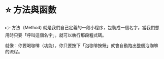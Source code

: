 # ⭐ 方法與函數
👉 方法（Method) 就是我們自己定義的一段小程序，包裝成一個名字，當我們想用時只要「呼叫這個名字」，就可以執行那段程式碼。

就像：你要喝咖啡（功能），你只要按下「泡咖啡按鈕」就會自動跑出整個泡咖啡的流程。



